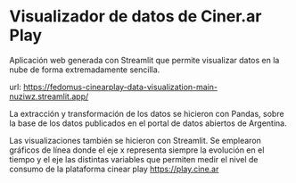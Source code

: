 # Visualizador de datos de Ciner.ar Play

Aplicación web generada con Streamlit que permite visualizar datos en la nube de forma extremadamente sencilla.

url: https://fedomus-cinearplay-data-visualization-main-nuziwz.streamlit.app/

La extracción y transformación de los datos se hicieron con Pandas, sobre la base de los datos publicados en el portal de datos abiertos de Argentina.

Las visualizaciones también se hicieron con Streamlit. Se emplearon gráficos de línea donde el eje x representa siempre la evolución en el tiempo y el eje las distintas variables que permiten medir el nivel de consumo de la plataforma cinear play https://play.cine.ar 


